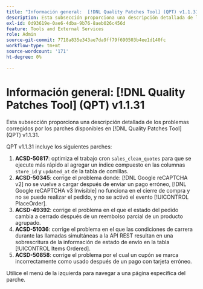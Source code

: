 ```yaml
---
title: "Información general:  [!DNL Quality Patches Tool] (QPT) v1.1.31"
description: Esta subsección proporciona una descripción detallada de los problemas corregidos por los parches disponibles en  [!DNL Quality Patches Tool] (QPT) v1.1.31.
exl-id: 0d93619e-0ae6-4dba-9b76-8aeb026c456d
feature: Tools and External Services
role: Admin
source-git-commit: 7718a835e343ae7da9ff79f690503b4ee1d140fc
workflow-type: tm+mt
source-wordcount: '171'
ht-degree: 0%

---
```


# Información general: [!DNL Quality Patches Tool] (QPT) v1.1.31

Esta subsección proporciona una descripción detallada de los problemas corregidos por los parches disponibles en [!DNL Quality Patches Tool] (QPT) v1.1.31.

QPT v1.1.31 incluye los siguientes parches:

1. **ACSD-50817**: optimiza el trabajo cron `sales_clean_quotes` para que se ejecute más rápido al agregar un índice compuesto en las columnas `store_id` y `updated_at` de la tabla de comillas.
1. **ACSD-50345**: corrige el problema donde: [!DNL Google reCAPTCHA v2] no se vuelve a cargar después de enviar un pago erróneo, [!DNL Google reCAPTCHA v3 Invisible] no funciona en el cierre de compra y no se puede realizar el pedido, y no se activó el evento [!UICONTROL PlaceOrder].
1. **ACSD-49392**: corrige el problema en el que el estado del pedido cambia a cerrado después de un reembolso parcial de un producto agrupado.
1. **ACSD-51036**: corrige el problema en el que las condiciones de carrera durante las llamadas simultáneas a la API REST resultan en una sobrescritura de la información de estado de envío en la tabla [!UICONTROL Items Ordered].
1. **ACSD-50858**: corrige el problema por el cual un cupón se marca incorrectamente como usado después de un pago con tarjeta erróneo.

Utilice el menú de la izquierda para navegar a una página específica del parche.
